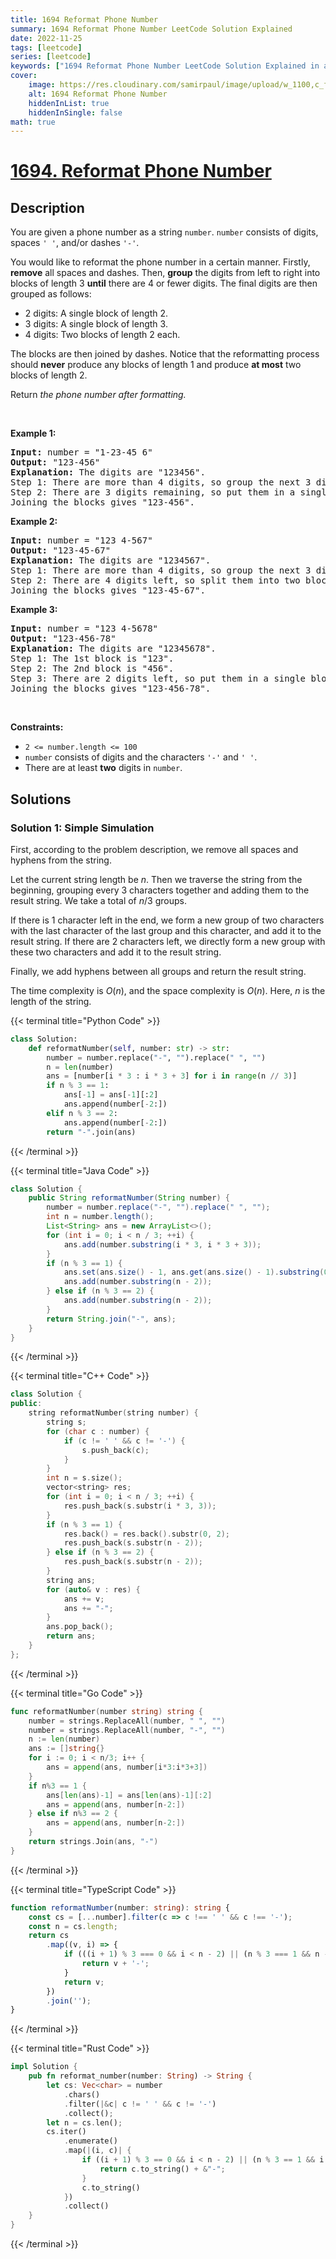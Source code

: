 ```yaml
---
title: 1694 Reformat Phone Number
summary: 1694 Reformat Phone Number LeetCode Solution Explained
date: 2022-11-25
tags: [leetcode]
series: [leetcode]
keywords: ["1694 Reformat Phone Number LeetCode Solution Explained in all languages", "1694 Reformat Phone Number", "LeetCode", "leetcode solution in Python3 C++ Java Go PHP Ruby Swift TypeScript Rust C# JavaScript C", "GeeksforGeeks", "InterviewBit", "Coding Ninjas", "HackerRank", "HackerEarth", "CodeChef", "TopCoder", "AlgoExpert", "freeCodeCamp", "Codeforces", "GitHub", "AtCoder", "Samir Paul"]
cover:
    image: https://res.cloudinary.com/samirpaul/image/upload/w_1100,c_fit,co_rgb:FFFFFF,l_text:Arial_75_bold:1694 Reformat Phone Number - Solution Explained/problem-solving.webp
    alt: 1694 Reformat Phone Number
    hiddenInList: true
    hiddenInSingle: false
math: true
---
```



# [1694. Reformat Phone Number](https://leetcode.com/problems/reformat-phone-number)


## Description

<p>You are given a phone number as a string <code>number</code>. <code>number</code> consists of digits, spaces <code>&#39; &#39;</code>, and/or dashes <code>&#39;-&#39;</code>.</p>

<p>You would like to reformat the phone number in a certain manner. Firstly, <strong>remove</strong> all spaces and dashes. Then, <strong>group</strong> the digits from left to right into blocks of length 3 <strong>until</strong> there are 4 or fewer digits. The final digits are then grouped as follows:</p>

<ul>
	<li>2 digits: A single block of length 2.</li>
	<li>3 digits: A single block of length 3.</li>
	<li>4 digits: Two blocks of length 2 each.</li>
</ul>

<p>The blocks are then joined by dashes. Notice that the reformatting process should <strong>never</strong> produce any blocks of length 1 and produce <strong>at most</strong> two blocks of length 2.</p>

<p>Return <em>the phone number after formatting.</em></p>

<p>&nbsp;</p>
<p><strong class="example">Example 1:</strong></p>

<pre>
<strong>Input:</strong> number = &quot;1-23-45 6&quot;
<strong>Output:</strong> &quot;123-456&quot;
<strong>Explanation:</strong> The digits are &quot;123456&quot;.
Step 1: There are more than 4 digits, so group the next 3 digits. The 1st block is &quot;123&quot;.
Step 2: There are 3 digits remaining, so put them in a single block of length 3. The 2nd block is &quot;456&quot;.
Joining the blocks gives &quot;123-456&quot;.
</pre>

<p><strong class="example">Example 2:</strong></p>

<pre>
<strong>Input:</strong> number = &quot;123 4-567&quot;
<strong>Output:</strong> &quot;123-45-67&quot;
<strong>Explanation: </strong>The digits are &quot;1234567&quot;.
Step 1: There are more than 4 digits, so group the next 3 digits. The 1st block is &quot;123&quot;.
Step 2: There are 4 digits left, so split them into two blocks of length 2. The blocks are &quot;45&quot; and &quot;67&quot;.
Joining the blocks gives &quot;123-45-67&quot;.
</pre>

<p><strong class="example">Example 3:</strong></p>

<pre>
<strong>Input:</strong> number = &quot;123 4-5678&quot;
<strong>Output:</strong> &quot;123-456-78&quot;
<strong>Explanation:</strong> The digits are &quot;12345678&quot;.
Step 1: The 1st block is &quot;123&quot;.
Step 2: The 2nd block is &quot;456&quot;.
Step 3: There are 2 digits left, so put them in a single block of length 2. The 3rd block is &quot;78&quot;.
Joining the blocks gives &quot;123-456-78&quot;.
</pre>

<p>&nbsp;</p>
<p><strong>Constraints:</strong></p>

<ul>
	<li><code>2 &lt;= number.length &lt;= 100</code></li>
	<li><code>number</code> consists of digits and the characters <code>&#39;-&#39;</code> and <code>&#39; &#39;</code>.</li>
	<li>There are at least <strong>two</strong> digits in <code>number</code>.</li>
</ul>

## Solutions

### Solution 1: Simple Simulation

First, according to the problem description, we remove all spaces and hyphens from the string.

Let the current string length be $n$. Then we traverse the string from the beginning, grouping every $3$ characters together and adding them to the result string. We take a total of $n / 3$ groups.

If there is $1$ character left in the end, we form a new group of two characters with the last character of the last group and this character, and add it to the result string. If there are $2$ characters left, we directly form a new group with these two characters and add it to the result string.

Finally, we add hyphens between all groups and return the result string.

The time complexity is $O(n)$, and the space complexity is $O(n)$. Here, $n$ is the length of the string.

<!-- tabs:start -->

{{< terminal title="Python Code" >}}
```python
class Solution:
    def reformatNumber(self, number: str) -> str:
        number = number.replace("-", "").replace(" ", "")
        n = len(number)
        ans = [number[i * 3 : i * 3 + 3] for i in range(n // 3)]
        if n % 3 == 1:
            ans[-1] = ans[-1][:2]
            ans.append(number[-2:])
        elif n % 3 == 2:
            ans.append(number[-2:])
        return "-".join(ans)
```
{{< /terminal >}}

{{< terminal title="Java Code" >}}
```java
class Solution {
    public String reformatNumber(String number) {
        number = number.replace("-", "").replace(" ", "");
        int n = number.length();
        List<String> ans = new ArrayList<>();
        for (int i = 0; i < n / 3; ++i) {
            ans.add(number.substring(i * 3, i * 3 + 3));
        }
        if (n % 3 == 1) {
            ans.set(ans.size() - 1, ans.get(ans.size() - 1).substring(0, 2));
            ans.add(number.substring(n - 2));
        } else if (n % 3 == 2) {
            ans.add(number.substring(n - 2));
        }
        return String.join("-", ans);
    }
}
```
{{< /terminal >}}

{{< terminal title="C++ Code" >}}
```cpp
class Solution {
public:
    string reformatNumber(string number) {
        string s;
        for (char c : number) {
            if (c != ' ' && c != '-') {
                s.push_back(c);
            }
        }
        int n = s.size();
        vector<string> res;
        for (int i = 0; i < n / 3; ++i) {
            res.push_back(s.substr(i * 3, 3));
        }
        if (n % 3 == 1) {
            res.back() = res.back().substr(0, 2);
            res.push_back(s.substr(n - 2));
        } else if (n % 3 == 2) {
            res.push_back(s.substr(n - 2));
        }
        string ans;
        for (auto& v : res) {
            ans += v;
            ans += "-";
        }
        ans.pop_back();
        return ans;
    }
};
```
{{< /terminal >}}

{{< terminal title="Go Code" >}}
```go
func reformatNumber(number string) string {
	number = strings.ReplaceAll(number, " ", "")
	number = strings.ReplaceAll(number, "-", "")
	n := len(number)
	ans := []string{}
	for i := 0; i < n/3; i++ {
		ans = append(ans, number[i*3:i*3+3])
	}
	if n%3 == 1 {
		ans[len(ans)-1] = ans[len(ans)-1][:2]
		ans = append(ans, number[n-2:])
	} else if n%3 == 2 {
		ans = append(ans, number[n-2:])
	}
	return strings.Join(ans, "-")
}
```
{{< /terminal >}}

{{< terminal title="TypeScript Code" >}}
```ts
function reformatNumber(number: string): string {
    const cs = [...number].filter(c => c !== ' ' && c !== '-');
    const n = cs.length;
    return cs
        .map((v, i) => {
            if (((i + 1) % 3 === 0 && i < n - 2) || (n % 3 === 1 && n - 3 === i)) {
                return v + '-';
            }
            return v;
        })
        .join('');
}
```
{{< /terminal >}}

{{< terminal title="Rust Code" >}}
```rust
impl Solution {
    pub fn reformat_number(number: String) -> String {
        let cs: Vec<char> = number
            .chars()
            .filter(|&c| c != ' ' && c != '-')
            .collect();
        let n = cs.len();
        cs.iter()
            .enumerate()
            .map(|(i, c)| {
                if ((i + 1) % 3 == 0 && i < n - 2) || (n % 3 == 1 && i == n - 3) {
                    return c.to_string() + &"-";
                }
                c.to_string()
            })
            .collect()
    }
}
```
{{< /terminal >}}

<!-- tabs:end -->

<!-- end -->
